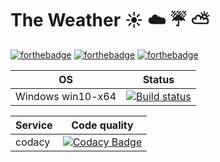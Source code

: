 # The Weather :sunny: :cloud: :umbrella: :partly_sunny:

[![forthebadge](https://forthebadge.com/images/badges/made-with-c-sharp.svg)](https://forthebadge.com)
[![forthebadge](https://forthebadge.com/images/badges/makes-people-smile.svg)](https://forthebadge.com)
[![forthebadge](https://forthebadge.com/images/badges/built-by-developers.svg)](https://forthebadge.com)

| OS  | Status |
| ------------- | ------------- |
| Windows win10-x64  | [![Build status](https://ci.appveyor.com/api/projects/status/kadq17fpq08y0twq?svg=true)](https://ci.appveyor.com/project/Greenwood/theweather) |

| Service  | Code quality |
| ------------- | ------------- |
| codacy |[![Codacy Badge](https://api.codacy.com/project/badge/Grade/03847da4624941669a18224915eca56c)](https://www.codacy.com/app/DarkSideMoon/TheWeather?utm_source=github.com&amp;utm_medium=referral&amp;utm_content=DarkSideMoon/TheWeather&amp;utm_campaign=Badge_Grade)|